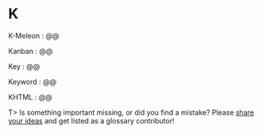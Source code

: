 # K

K-Meleon
: @@

Kanban
: @@

Key
: @@

Keyword
: @@

KHTML
: @@

T> Is something important missing, or did you find a mistake? Please [share your ideas](https://github.com/j9t/web-development-glossary/blob/master/manuscript/k.md) and get listed as a glossary contributor!